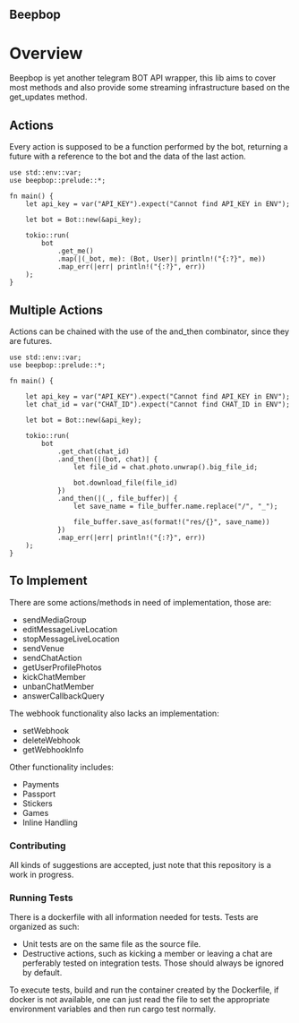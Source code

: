 ## Beepbop

# Overview

Beepbop is yet another telegram BOT API wrapper, this lib
aims to cover most methods and also provide some streaming
infrastructure based on the get_updates method.

## Actions

Every action is supposed to be a function performed by the bot,
returning a future with a reference to the bot and the data
of the last action.

```rust, no_run
use std::env::var;
use beepbop::prelude::*;

fn main() {
    let api_key = var("API_KEY").expect("Cannot find API_KEY in ENV");

    let bot = Bot::new(&api_key);

    tokio::run(
        bot
            .get_me()
            .map(|(_bot, me): (Bot, User)| println!("{:?}", me))
            .map_err(|err| println!("{:?}", err))
    );
}
```

## Multiple Actions

Actions can be chained with the use of the and_then combinator, since they are futures.

```rust,no_run
use std::env::var;
use beepbop::prelude::*;

fn main() {

    let api_key = var("API_KEY").expect("Cannot find API_KEY in ENV");
    let chat_id = var("CHAT_ID").expect("Cannot find CHAT_ID in ENV");

    let bot = Bot::new(&api_key);

    tokio::run(
        bot
            .get_chat(chat_id)
            .and_then(|(bot, chat)| {
                let file_id = chat.photo.unwrap().big_file_id;

                bot.download_file(file_id)
            })
            .and_then(|(_, file_buffer)| {
                let save_name = file_buffer.name.replace("/", "_");

                file_buffer.save_as(format!("res/{}", save_name))
            })
            .map_err(|err| println!("{:?}", err))
    );
}
```

## To Implement

There are some actions/methods in need of implementation, those are:

- sendMediaGroup
- editMessageLiveLocation
- stopMessageLiveLocation
- sendVenue
- sendChatAction
- getUserProfilePhotos
- kickChatMember
- unbanChatMember
- answerCallbackQuery

The webhook functionality also lacks an implementation:

- setWebhook
- deleteWebhook
- getWebhookInfo

Other functionality includes:

- Payments
- Passport
- Stickers
- Games
- Inline Handling



### Contributing

All kinds of suggestions are accepted, just note that this repository is a work in progress.

### Running Tests

There is a dockerfile with all information needed for tests. Tests are organized as such:

- Unit tests are on the same file as the source file.
- Destructive actions, such as kicking a member or leaving a chat are perferably tested on integration
tests. Those should always be ignored by default.

To execute tests, build and run the container created by the Dockerfile, if docker is not available,
one can just read the file to set the appropriate environment variables and then run cargo test normally.